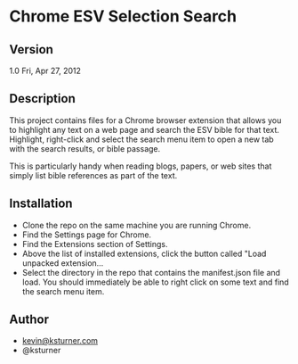 Chrome ESV Selection Search
===========================

Version
-------

1.0   Fri, Apr 27, 2012

Description
-----------

This project contains files for a Chrome browser extension that allows
you to highlight any text on a web page and search the ESV bible for that
text. Highlight, right-click and select the search menu item to open a new
tab with the search results, or bible passage.

This is particularly handy when reading blogs, papers, or web sites that
simply list bible references as part of the text.

Installation
------------

 * Clone the repo on the same machine you are running Chrome.
 * Find the Settings page for Chrome.
 * Find the Extensions section of Settings.
 * Above the list of installed extensions, click the button called "Load
   unpacked extension...
 * Select the directory in the repo that contains the manifest.json file and
   load. You should immediately be able to right click on some text and find
   the search menu item.

Author
------

 * kevin@ksturner.com
 * @ksturner



